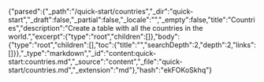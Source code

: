 {"parsed":{"_path":"/quick-start/countries","_dir":"quick-start","_draft":false,"_partial":false,"_locale":"","_empty":false,"title":"Countries","description":"Create a table with all the countries in the world.","excerpt":{"type":"root","children":[]},"body":{"type":"root","children":[],"toc":{"title":"","searchDepth":2,"depth":2,"links":[]}},"_type":"markdown","_id":"content:quick-start:countries.md","_source":"content","_file":"quick-start/countries.md","_extension":"md"},"hash":"ekFOKoSkhq"}